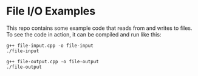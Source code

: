 File I/O Examples
=================

This repo contains some example code that reads from and writes to files.  To see the code in action, it can be compiled and run like this:
```
g++ file-input.cpp -o file-input
./file-input

g++ file-output.cpp -o file-output
./file-output
```
